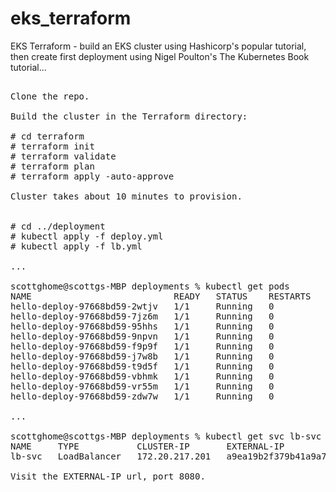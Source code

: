 # eks_terraform

EKS Terraform - build an EKS cluster using Hashicorp's popular tutorial, then 
create first deployment using Nigel Poulton's The Kubernetes Book tutorial...    



<pre>

Clone the repo.

Build the cluster in the Terraform directory:

# cd terraform
# terraform init
# terraform validate
# terraform plan
# terraform apply -auto-approve  

Cluster takes about 10 minutes to provision.  


# cd ../deployment
# kubectl apply -f deploy.yml
# kubectl apply -f lb.yml

...

scottghome@scottgs-MBP deployments % kubectl get pods
NAME                           READY   STATUS    RESTARTS   AGE
hello-deploy-97668bd59-2wtjv   1/1     Running   0          9s
hello-deploy-97668bd59-7jz6m   1/1     Running   0          9s
hello-deploy-97668bd59-95hhs   1/1     Running   0          9s
hello-deploy-97668bd59-9npvn   1/1     Running   0          9s
hello-deploy-97668bd59-f9p9f   1/1     Running   0          9s
hello-deploy-97668bd59-j7w8b   1/1     Running   0          9s
hello-deploy-97668bd59-t9d5f   1/1     Running   0          9s
hello-deploy-97668bd59-vbhmk   1/1     Running   0          9s
hello-deploy-97668bd59-vr55m   1/1     Running   0          9s
hello-deploy-97668bd59-zdw7w   1/1     Running   0          9s

...

scottghome@scottgs-MBP deployments % kubectl get svc lb-svc
NAME     TYPE           CLUSTER-IP       EXTERNAL-IP                                                              PORT(S)          AGE
lb-svc   LoadBalancer   172.20.217.201   a9ea19b2f379b41a9a7efdf269cbffa4-961409687.us-east-2.elb.amazonaws.com   8080:32463/TCP   12s

Visit the EXTERNAL-IP url, port 8080. 

</pre>
